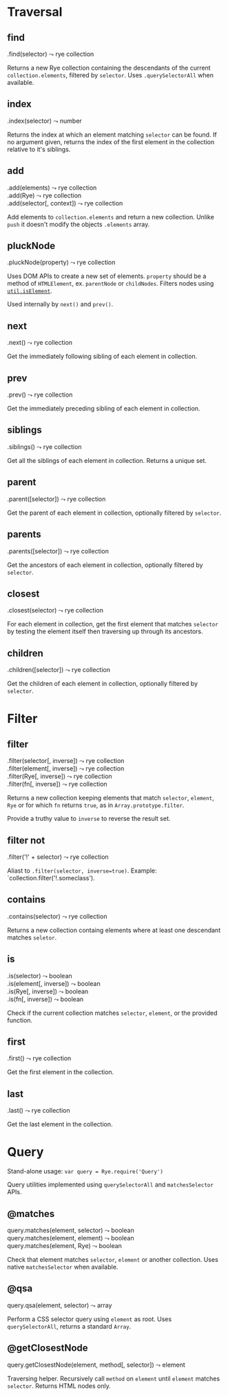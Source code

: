 Traversal
==================

find
------------------
<div class="api">
    .find(selector) <span>⤳ rye collection</span>
</div>

Returns a new Rye collection containing the descendants of the current `collection.elements`, filtered by `selector`. Uses `.querySelectorAll` when available.


index
------------------
<div class="api">
    .index(selector) <span>⤳ number</span>
</div>

Returns the index at which an element matching `selector` can be found. If no argument given, returns the index of the first element in the collection relative to it's siblings.


add
------------------
<div class="api">
    .add(elements) <span>⤳ rye collection</span><br>
    .add(Rye) <span>⤳ rye collection</span><br>
    .add(selector[, context]) <span>⤳ rye collection</span>
</div>

Add elements to `collection.elements` and return a new collection. Unlike `push` it doesn't modify the objects `.elements` array.


pluckNode
------------------
<div class="api">
    .pluckNode(property) <span>⤳ rye collection</span>
</div>

Uses DOM APIs to create a new set of elements. `property` should be a method of `HTMLElement`, ex. `parentNode` or `childNodes`. Filters nodes using [`util.isElement`](#util-iselement).

Used internally by `next()` and `prev()`.


next
------------------
<div class="api">
    .next() <span>⤳ rye collection</span>
</div>

Get the immediately following sibling of each element in collection.


prev
------------------
<div class="api">
    .prev() <span>⤳ rye collection</span>
</div>

Get the immediately preceding sibling of each element in collection.


siblings
------------------
<div class="api">
    .siblings() <span>⤳ rye collection</span>
</div>

Get all the siblings of each element in collection. Returns a unique set.


parent
------------------
<div class="api">
    .parent([selector]) <span>⤳ rye collection</span>
</div>

Get the parent of each element in collection, optionally filtered by `selector`.


parents
------------------
<div class="api">
    .parents([selector]) <span>⤳ rye collection</span>
</div>

Get the ancestors of each element in collection, optionally filtered by `selector`.


closest
------------------
<div class="api">
    .closest(selector) <span>⤳ rye collection</span>
</div>

For each element in collection, get the first element that matches `selector` by testing the element itself then traversing up through its ancestors.


children
------------------
<div class="api">
    .children([selector]) <span>⤳ rye collection</span>
</div>

Get the children of each element in collection, optionally filtered by `selector`.



Filter
==================

filter
------------------
<div class="api">
    .filter(selector[, inverse]) <span>⤳ rye collection</span><br>
    .filter(element[, inverse]) <span>⤳ rye collection</span><br>
    .filter(Rye[, inverse]) <span>⤳ rye collection</span><br>
    .filter(fn[, inverse]) <span>⤳ rye collection</span>
</div>

Returns a new collection keeping elements that match `selector`, `element`, `Rye` or for which `fn` returns `true`, as in `Array.prototype.filter`.

Provide a truthy value to `inverse` to reverse the result set.

filter not
------------------
<div class="api">
    .filter('!' + selector) <span>⤳ rye collection</span>
</div>

Aliast to `.filter(selector, inverse=true)`. Example: `collection.filter('!.someclass').


contains
------------------
<div class="api">
    .contains(selector) <span>⤳ rye collection</span>
</div>

Returns a new collection containg elements where at least one descendant matches `seletor`.


is
------------------
<div class="api">
    .is(selector) <span>⤳ boolean</span><br>
    .is(element[, inverse]) <span>⤳ boolean</span><br>
    .is(Rye[, inverse]) <span>⤳ boolean</span><br>
    .is(fn[, inverse]) <span>⤳ boolean</span>
</div>

Check if the current collection matches `selector`, `element`, or the provided function.


first
------------------
<div class="api">
    .first() <span>⤳ rye collection</span>
</div>

Get the first element in the collection.


last
------------------
<div class="api">
    .last() <span>⤳ rye collection</span>
</div>

Get the last element in the collection.


Query
==================

Stand-alone usage: `var query = Rye.require('Query')`

Query utilities implemented using `querySelectorAll` and `matchesSelector` APIs.

@matches
------------------
<div class="api">
    query.matches(element, selector) <span>⤳ boolean</span><br>
    query.matches(element, element) <span>⤳ boolean</span><br>
    query.matches(element, Rye) <span>⤳ boolean</span>
</div>

Check that element matches `selector`, `element` or another collection. Uses native `matchesSelector` when available.


@qsa
------------------
<div class="api">
    query.qsa(element, selector) <span>⤳ array</span>
</div>

Perform a CSS selector query using `element` as root. Uses `querySelectorAll`, returns a standard `Array`.


@getClosestNode
------------------
<div class="api">
    query.getClosestNode(element, method[, selector]) <span>⤳ element</span>
</div>

Traversing helper. Recursively call `method` on `element` until `element` matches `selector`. Returns HTML nodes only.

